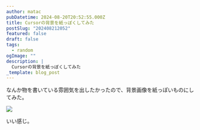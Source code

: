 ```yaml
---
author: matac
pubDatetime: 2024-08-20T20:52:55.000Z
title: Cursorの背景を紙っぽくしてみた
postSlug: "202408212052"
featured: false
draft: false
tags:
  - random
ogImage: ""
description: |
  Cursorの背景を紙っぽくしてみた
_template: blog_post
---
```


なんか物を書いている雰囲気を出したかったので、背景画像を紙っぽいものにしてみた。

![](/img/haikei.png)

いい感じ。
